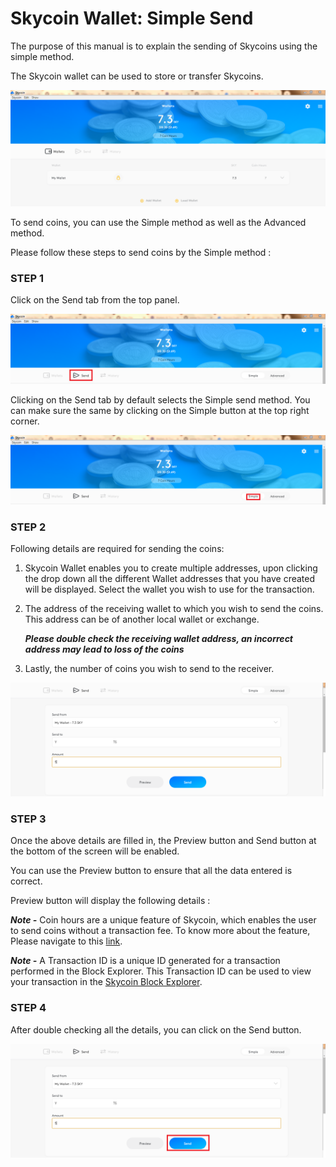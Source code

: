 # Skycoin Wallet: Simple Send

The purpose of this manual is to explain the sending of Skycoins using the simple method.

The Skycoin wallet can be used to store or transfer Skycoins.

![alt text](https://github.com/sreekumar13/arena/blob/master/Skycoin%20Wallet%201.PNG)

To send coins, you can use the Simple method as well as the Advanced method. 

Please follow these steps to send coins by the Simple method :

### STEP 1

Click on the Send tab from the top panel.

![alt text](https://github.com/sreekumar13/arena/blob/master/Skycoin%20Wallet%202.png)

Clicking on the Send tab by default selects the Simple send method. 
You can make sure the same by clicking on the Simple button at the top right corner.

![alt text](https://github.com/sreekumar13/arena/blob/master/Skycoin%20Wallet%203.png)

### STEP 2

Following details are required for sending the coins:

1. Skycoin Wallet enables you to create multiple addresses, upon clicking the drop down all the different Wallet addresses that you have created will be displayed. 
   Select the wallet you wish to use for the transaction. 

2. The address of the receiving wallet to which you wish to send the coins. This address can be of another local wallet or exchange.

   ***Please double check the receiving wallet address, an incorrect address may lead to loss of the coins***

3. Lastly, the number of coins you wish to send to the receiver.

![alt text](https://github.com/sreekumar13/arena/blob/master/Skycoin%20Wallet%204.png)

### STEP 3

Once the above details are filled in, the Preview button and Send button at the bottom of the screen will be enabled. 

You can use the Preview button to ensure that all the data entered is correct.

Preview button will display the following details :

<Preview Button Screenshot Goes here>

***Note -*** Coin hours are a unique feature of Skycoin, which enables the user to send coins without a transaction fee. 
             To know more about the feature, Please navigate to this [link](https://www.skycoin.net/docs/dev-docs/guides/transactions/#coin-hours).

***Note -*** A Transaction ID is a unique ID generated for a transaction performed in the Block Explorer. This Transaction ID can be used to view your transaction in the [Skycoin Block Explorer](https://explorer.skycoin.net).

### STEP 4

After double checking all the details, you can click on the Send button.

![alt text](https://github.com/sreekumar13/arena/blob/master/Skycoin%20Wallet%205.png)
